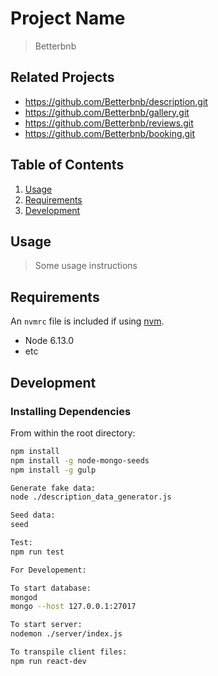 # Project Name

> Betterbnb

## Related Projects

  - https://github.com/Betterbnb/description.git
  - https://github.com/Betterbnb/gallery.git
  - https://github.com/Betterbnb/reviews.git
  - https://github.com/Betterbnb/booking.git

## Table of Contents

1. [Usage](#Usage)
1. [Requirements](#requirements)
1. [Development](#development)

## Usage

> Some usage instructions

## Requirements

An `nvmrc` file is included if using [nvm](https://github.com/creationix/nvm).

- Node 6.13.0
- etc

## Development

### Installing Dependencies

From within the root directory:

```sh
npm install
npm install -g node-mongo-seeds
npm install -g gulp

Generate fake data:
node ./description_data_generator.js

Seed data:
seed

Test:
npm run test

For Developement:

To start database:
mongod
mongo --host 127.0.0.1:27017

To start server:
nodemon ./server/index.js

To transpile client files:
npm run react-dev

```

